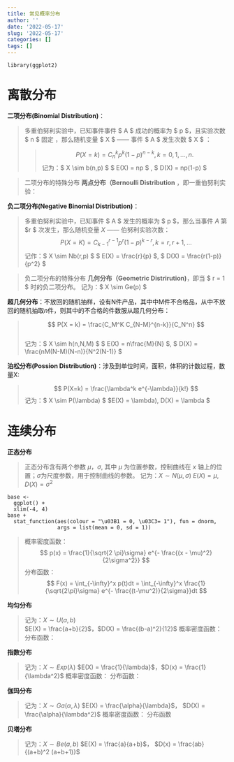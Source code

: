```yaml
---
title: 常见概率分布
author: ''
date: '2022-05-17'
slug: '2022-05-17'
categories: []
tags: []
---
```


<script type="text/x-mathjax-config">
MathJax.Hub.Config({
  tex2jax: {
    inlineMath: [['$','$'], ['\\(','\\)']],
    processEscapes: true
  }
});
</script>

```{r}
library(ggplot2)
```

# 离散分布

**二项分布(Binomial Distribution)**：
> 多重伯努利实验中，已知事件事件 $ A $ 成功的概率为 $ p $，且实验次数 $ n $ 固定 ，那么随机变量 $ X $ —— 事件 $ A $ 发生次数 $ X $ ：
>> $$ P(X = k) = C_n^k p^k(1-p)^{n-k}, k = 0,1,...,n. $$
> 记为：$ X \sim b(n,p) $
> $ E(X) = np $ , $ D(X) = np(1-p) $

> 二项分布的特殊分布 **两点分布（Bernoulli Distribution** ，即一重伯努利实验：

**负二项分布(Negative Binomial Distribution)**：
> 多重伯努利实验中，已知事件 $ A $ 发生的概率为 $ p $，那么当事件 $A$ 第 $r $ 次发生，那么随机变量 $X$ —— 伯努利实验次数：
> $$ P(X = K) = C_{k-1}^{r-1}p^r(1-p)^{k-r}, k = r,r+1,... $$
> 记作：$ X \sim Nb(r,p) $
> $ E(X) = \frac{r}{p} $, $ D(X) = \frac{r(1-p)}{p^2} $

> 负二项分布的特殊分布  **几何分布（Geometric Distrirution)**，即当 $ r = 1 $ 时的负二项分布。
>记为：$ X \sim Ge(p) $

**超几何分布**：不放回的随机抽样，设有N件产品，其中中M件不合格品，从中不放回的随机抽取$n$件，则其中的不合格的件数服从超几何分布： 
> $$ P(X = k) = \frac{C_M^K C_{N-M}^{n-k}}{C_N^n} $$  
> 记为：$ X \sim h(n,N,M) $
> $ E(X) = n\frac{M}{N} $, $ D(X) = \frac{nM(N-M)(N-n)}{N^2(N-1)} $

**泊松分布(Possion Distribution)**：涉及到单位时间，面积，体积的计数过程，数量X:
> $$ P(X=k) = \frac{\lambda^k e^{-\lambda}}{k!}  $$ 
> 记为：$ X \sim  P(\lambda) $
> $E(X) = \lambda), D(X) = \lambda $

# 连续分布

**正态分布**
> 正态分布含有两个参数 $\mu$，$\sigma$, 其中 $\mu$ 为位置参数，控制曲线在 $x$ 轴上的位置；$\sigma$为尺度参数，用于控制曲线的参数。
> 记为：$X \sim N(\mu,\sigma)$
> $E(X) = \mu$, $D(X) = \sigma^2$

```{r}
base <-
  ggplot() +
  xlim(-4, 4)
base +
  stat_function(aes(colour = "\u03B1 = 0, \u03C3= 1"), fun = dnorm,
                args = list(mean = 0, sd = 1))
```

> 概率密度函数：
> $$ p(x) = \frac{1}{\sqrt{2 \pi}\sigma} e^{- \frac{(x - \mu)^2}   {2\sigma^2}} $$
> 分布函数：
> $$ F(x) = \int_{-\infty}^x p(t)dt = \int_{-\infty}^x \frac{1}{\sqrt{2\pi}\sigma} e^{- \frac{(t-\mu^2)}{2\sigma}}dt $$

**均匀分布**
> 记为：$X \sim U(a,b)$       
> $E(X) = \frac{a+b}{2}$，$D(X) = \frac{(b-a)^2}{12}$
> 概率密度函数：
> 分布函数：

 **指数分布**
> 记为：$X \sim Exp(\lambda)$
> $E(X) = \frac{1}{\lambda}$，$D(x) = \frac{1}{\lambda^2}$
> 概率密度函数：
> 分布函数：

**伽玛分布**
> 记为：$X \sim Ga(\alpha,\lambda)$
> $E(X) = \frac{\alpha}{\lambda}$， $D(X) = \frac{\alpha}{\lambda^2}$
> 概率密度函数：
> 分布函数

**贝塔分布**
> 记为：$X \sim Be(a,b)$
> $E(X) = \frac{a}{a+b}$， $D(x) = \frac{ab}{(a+b)^2 (a+b+1)}$
